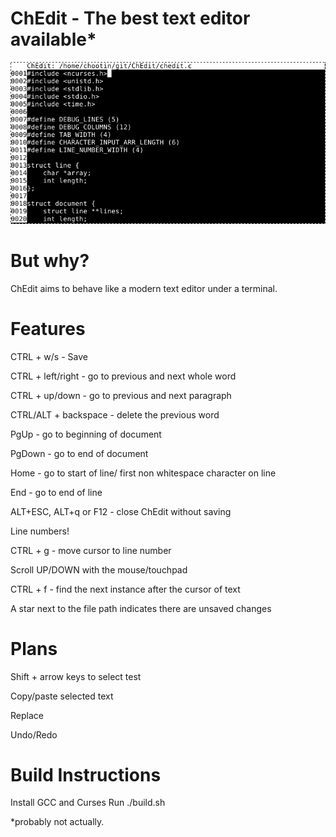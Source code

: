 # ChEdit - The best text editor available*

![Alt text](ChEdit_screenshot.png?raw=true "ChEdit Screenshot")

# But why?
ChEdit aims to behave like a modern text editor under a terminal.

# Features
CTRL + w/s - Save

CTRL + left/right - go to previous and next whole word

CTRL + up/down - go to previous and next paragraph

CTRL/ALT + backspace - delete the previous word

PgUp - go to beginning of document

PgDown - go to end of document

Home - go to start of line/ first non whitespace character on line

End - go to end of line

ALT+ESC, ALT+q or F12 - close ChEdit without saving

Line numbers!

CTRL + g - move cursor to line number

Scroll UP/DOWN with the mouse/touchpad

CTRL + f - find the next instance after the cursor of text

A star next to the file path indicates there are unsaved changes

# Plans
Shift + arrow keys to select test

Copy/paste selected text

Replace

Undo/Redo

# Build Instructions
Install GCC and Curses
Run ./build.sh


*probably not actually.